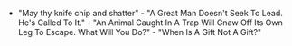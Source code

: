 - "May thy knife chip and shatter" - "A Great Man Doesn't Seek To Lead. He's Called To It." - "An Animal Caught In A Trap Will Gnaw Off Its Own Leg To Escape. What Will You Do?" - "When Is A Gift Not A Gift?"
